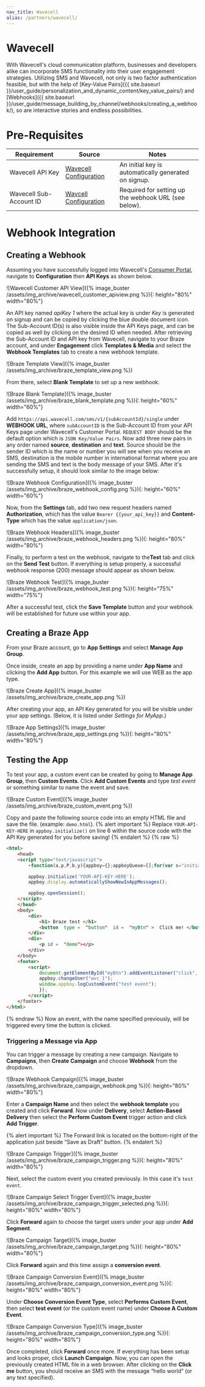 ```yaml
---
nav_title: Wavecell
alias: /partners/wavecell/
---
```


# Wavecell
With Wavecell's cloud communication platform, businesses and developers alike can incorporate SMS functionality into their user engagement strategies. Utilizing SMS and Wavecell, not only is two factor authentication feasible, but with the help of [Key-Value Pairs]({{ site.baseurl }}/user_guide/personalization_and_dynamic_content/key_value_pairs/) and [Webhooks]({{ site.baseurl }}/user_guide/message_building_by_channel/webhooks/creating_a_webhook/), so are interactive stories and endless possibilities.

# Pre-Requisites

Requirement   |Source| Notes
--------------|------|-------------
Wavecell API Key | [Wavecell Configuration](https://app.wavecell.com) | An initial key is automatically generated on signup.
Wavecell Sub-Account ID | [Wavcell Configuration](https://app.wavecell.com) | Required for setting up the webhook URL (see below).

# Webhook Integration
## Creating a Webhook
Assuming you have successfully logged into Wavecell's [Consumer Portal](https://app.wavecell.com), navigate to **Configuration** then **API Keys** as shown below.

![Wavecell Customer API View]({% image_buster /assets/img_archive/wavecell_customer_apiview.png %}){: height="80%" width="80%"}

An API key named *apiKey 1* where the actual key is under *Key* is generated on signup and can be copied by clicking the blue double document icon.
The Sub-Account ID(s) is also visible inside the API Keys page, and can be copied as well by clicking on the desired ID when needed.
After retrieving the Sub-Account ID and API key from Wavecell, navigate to your Braze account, and under **Engagement** click **Templates & Media** and select the **Webhook Templates** tab to create a new webhook template.

![Braze Template View]({% image_buster /assets/img_archive/braze_template_view.png %})

From there, select **Blank Template** to set up a new webhook.

![Braze Blank Template]({% image_buster /assets/img_archive/braze_blank_template.png %}){: height="60%" width="60%"}

Add ``https://api.wavecell.com/sms/v1/{subAccountId}/single`` under​ **WEBHOOK URL**​,​ where
``subAccountID`` is the Sub-Account ID from your API Keys page under Wavecell's Customer Portal.
``REQUEST BODY``​ should be the default option which is  ``JSON Key/Value Pairs​``.
Now add three new pairs in any order named **source**, **destination** and **text**. Source should be the sender ID which is the name or number you will see when you receive an SMS, destination is the mobile number in international format where you are sending the SMS and text is the body message of your SMS.
After it's successfully setup, it should look similar to the image below:

![Braze Webhook Configuration]({% image_buster /assets/img_archive/braze_webhook_config.png %}){: height="60%" width="60%"}

Now, from the​ **Settings**​ tab, add two new request headers named **Authorization**​, which has the value ```Bearer {{your_api_key}}``` and **Content-Type** which has the value ``application/json``.

![Braze Webhook Headers]({% image_buster /assets/img_archive/braze_webhook_headers.png %}){: height="80%" width="80%"}

Finally, to perform a test on the webhook, navigate to the ​**Test​** tab and click on the **Send Test** button. If everything is setup properly, a successful webhook response (200) message should appear as shown below.

![Braze Webhook Test]({% image_buster /assets/img_archive/braze_webhook_test.png %}){: height="75%" width="75%"}

After a successful test, click the **Save Template** button and your webhook will be established for future use within your app.

## Creating a Braze App

From your Braze account, go to **App Settings** and select **Manage App Group**.

Once inside, create an app by providing a name under **App Name** and clicking the **Add App** button. For
this example we will use WEB as the app type.

![Braze Create App]({% image_buster /assets/img_archive/braze_create_app.png %})

After creating your app, an API Key generated for you will be visible under your app settings.
(Below, it is listed under *Settings for MyApp*.)

![Braze App Settings]({% image_buster /assets/img_archive/braze_app_settings.png %}){: height="80%" width="80%"}

## Testing the App
To test your app, a custom event can be created by going to **Manage App Group**, then **Custom Events**. Click **Add Custom Events** and type *test event* or something similar to name the event and save.

![Braze Custom Event]({% image_buster /assets/img_archive/braze_custom_event.png %})

Copy and paste the following source code into an empty HTML file and save the file. (example: ``demo.html``).
{% alert important %}
Replace ``YOUR-API-KEY-HERE`` in ``appboy.initialize()`` on line 6 within the source code with the API Key generated for you before saving!
{% endalert %}
{% raw %}
```html
<html>
    <​head​​>
    <script type="text/javascript">
        +function(a,p,P,b,y){appboy={};appboyQueue=[];for(var s="initialize destroy getDeviceId toggleAppboyLogging setLogger openSession changeUser requestImmediateDataFlush requestFeedRefresh subscribeToFeedUpdates requestContentCardsRefresh subscribeToContentCardsUpdates logCardImpressions logCardClick logCardDismissal logFeedDisplayed logContentCardsDisplayed logInAppMessageImpression logInAppMessageClick logInAppMessageButtonClick logInAppMessageHtmlClick subscribeToNewInAppMessages removeSubscription removeAllSubscriptions logCustomEvent logPurchase isPushSupported isPushBlocked isPushGranted isPushPermissionGranted registerAppboyPushMessages unregisterAppboyPushMessages submitFeedback trackLocation stopWebTracking resumeWebTracking wipeData ab ab.DeviceProperties ab.User ab.User.Genders ab.User.NotificationSubscriptionTypes ab.User.prototype.getUserId ab.User.prototype.setFirstName ab.User.prototype.setLastName ab.User.prototype.setEmail ab.User.prototype.setGender ab.User.prototype.setDateOfBirth ab.User.prototype.setCountry ab.User.prototype.setHomeCity ab.User.prototype.setLanguage ab.User.prototype.setEmailNotificationSubscriptionType ab.User.prototype.setPushNotificationSubscriptionType ab.User.prototype.setPhoneNumber ab.User.prototype.setAvatarImageUrl ab.User.prototype.setLastKnownLocation ab.User.prototype.setUserAttribute ab.User.prototype.setCustomUserAttribute ab.User.prototype.addToCustomAttributeArray ab.User.prototype.removeFromCustomAttributeArray ab.User.prototype.incrementCustomUserAttribute ab.User.prototype.addAlias ab.User.prototype.setCustomLocationAttribute ab.InAppMessage ab.InAppMessage.SlideFrom ab.InAppMessage.ClickAction ab.InAppMessage.DismissType ab.InAppMessage.OpenTarget ab.InAppMessage.ImageStyle ab.InAppMessage.TextAlignment ab.InAppMessage.Orientation ab.InAppMessage.CropType ab.InAppMessage.prototype.subscribeToClickedEvent ab.InAppMessage.prototype.subscribeToDismissedEvent ab.InAppMessage.prototype.removeSubscription ab.InAppMessage.prototype.removeAllSubscriptions ab.InAppMessage.Button ab.InAppMessage.Button.prototype.subscribeToClickedEvent ab.InAppMessage.Button.prototype.removeSubscription ab.InAppMessage.Button.prototype.removeAllSubscriptions ab.SlideUpMessage ab.ModalMessage ab.FullScreenMessage ab.HtmlMessage ab.ControlMessage ab.Feed ab.Feed.prototype.getUnreadCardCount ab.ContentCards ab.ContentCards.prototype.getUnviewedCardCount ab.Card ab.ClassicCard ab.CaptionedImage ab.Banner ab.ControlCard ab.WindowUtils display display.automaticallyShowNewInAppMessages display.showInAppMessage display.showFeed display.destroyFeed display.toggleFeed display.showContentCards display.hideContentCards display.toggleContentCards sharedLib".split(" "),i=0;i<s.length;i++){for(var m=s[i],k=appboy,l=m.split("."),j=0;j<l.length-1;j++)k=k[l[j]];k[l[j]]=(new Function("return function "+m.replace(/\./g,"_")+"(){appboyQueue.push(arguments); return true}"))()}appboy.getUser=function(){return new appboy.ab.User};appboy.getCachedFeed=function(){return new appboy.ab.Feed};appboy.getCachedContentCards=function(){return new appboy.ab.ContentCards};(y=p.createElement(P)).type='text/javascript';y.src='https://js.appboycdn.com/web-sdk/2.2/appboy.min.js';y.async=1;(b=p.getElementsByTagName(P)[0]).parentNode.insertBefore(y,b)}(window,document,'script');

        appboy.initialize('YOUR-API-KEY-HERE');
        appboy.display.automaticallyShowNewInAppMessages();

        appboy.openSession();
    </script>
    </head​​>
    <​body​​>
        <div​​>
            <h1> Braze test​ </h1​​>
            <button​​ ​ type​ = ​ "button"​ ​ id​ = ​ "myBtn"​ > ​ Click me!​ </button​​>
        </div​​>
        <div​​>
            ​<p​ id​ = ​ "demo"​><​/p>
        <​/div​​>
    <​/body>
    <footer>
        <script​​>
            document.getElementById("myBtn").addEventListener("click", function(){
            appboy.changeUser("wvc_1");
            window.appboy.logCustomEvent("test event");
            });
        </script>
    <​/footer>
</html>
```
{% endraw %}
Now an event, with the name specified previously, will be triggered every time the button is clicked.
### Triggering a Message via App
You can trigger a message by creating a new campaign. Navigate to **Campaigns**, then **Create Campaign** and choose
**Webhook** from the dropdown.

![Braze Webhook Campaign]({% image_buster /assets/img_archive/braze_campaign_webhook.png %}){: height="80%" width="80%"}

Enter a **Campaign Name** and then select the **webhook template** you created and click **Forward**.
Now under **Delivery**, select **Action-Based Delivery** then select the **Perform Custom Event** trigger action and click **Add Trigger**.

{% alert important %}
The Forward link is located on the bottom-right of the application just beside “Save as Draft” button.
{% endalert %}

![Braze Campaign Trigger]({% image_buster /assets/img_archive/braze_campaign_trigger.png %}){: height="80%" width="80%"}

Next, select the custom event you created previously. In this case it's ```test event```.

![Braze Campaign Select Trigger Event]({% image_buster /assets/img_archive/braze_campaign_trigger_selected.png %}){: height="80%" width="80%"}

Click **Forward** again to choose the target users under your app under **Add Segment**.

![Braze Campaign Target]({% image_buster /assets/img_archive/braze_campaign_target.png %}){: height="80%" width="80%"}

Click **Forward** again and this time assign a **conversion event**.

![Braze Campaign Conversion Event]({% image_buster /assets/img_archive/braze_campaign_conversion_event.png %}){: height="80%" width="80%"}

Under **Choose Conversion Event Type**, select **Performs Custom Event**, then select **test event** (or the custom event name) under **Choose A Custom Event**.

![Braze Campaign Conversion Type]({% image_buster /assets/img_archive/braze_campaign_conversion_type.png %}){: height="80%" width="80%"}

Once completed, click **Forward** once more. If everything has been setup and looks proper, click **Launch Campaign**.
Now, you can open the previously created HTML file in a web browser. After clicking on the **Click me** button, you should receive an SMS with the message “hello world” (or any text specified).
